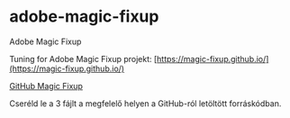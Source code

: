 # adobe-magic-fixup

Adobe Magic Fixup

Tuning for Adobe Magic Fixup projekt: [https://magic-fixup.github.io/](https://magic-fixup.github.io/)

[GitHub Magic Fixup](https://github.com/adobe-research/MagicFixup)

Cseréld le a 3 fájlt a megfelelő helyen a GitHub-ról letöltött forráskódban.

